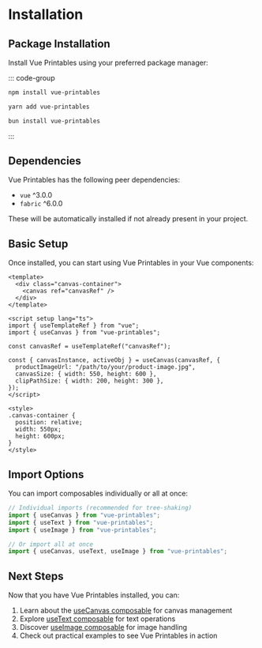 # Installation

## Package Installation

Install Vue Printables using your preferred package manager:

::: code-group

```bash [npm]
npm install vue-printables
```

```bash [yarn]
yarn add vue-printables
```

```bash [bun]
bun install vue-printables
```

:::

## Dependencies

Vue Printables has the following peer dependencies:

- `vue` ^3.0.0
- `fabric` ^6.0.0

These will be automatically installed if not already present in your project.

## Basic Setup

Once installed, you can start using Vue Printables in your Vue components:

```vue
<template>
  <div class="canvas-container">
    <canvas ref="canvasRef" />
  </div>
</template>

<script setup lang="ts">
import { useTemplateRef } from "vue";
import { useCanvas } from "vue-printables";

const canvasRef = useTemplateRef("canvasRef");

const { canvasInstance, activeObj } = useCanvas(canvasRef, {
  productImageUrl: "/path/to/your/product-image.jpg",
  canvasSize: { width: 550, height: 600 },
  clipPathSize: { width: 200, height: 300 },
});
</script>

<style>
.canvas-container {
  position: relative;
  width: 550px;
  height: 600px;
}
</style>
```

## Import Options

You can import composables individually or all at once:

```ts
// Individual imports (recommended for tree-shaking)
import { useCanvas } from "vue-printables";
import { useText } from "vue-printables";
import { useImage } from "vue-printables";

// Or import all at once
import { useCanvas, useText, useImage } from "vue-printables";
```

## Next Steps

Now that you have Vue Printables installed, you can:

1. Learn about the [useCanvas composable](/guide/useCanvas) for canvas management
2. Explore [useText composable](/guide/useText) for text operations
3. Discover [useImage composable](/guide/useImage) for image handling
4. Check out practical examples to see Vue Printables in action
